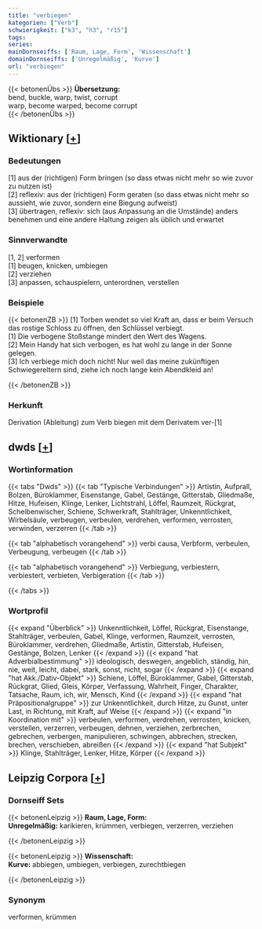 ```yaml
---
title: "verbiegen"
kategorien: ["Verb"]
schwierigkeit: ["k3", "h3", "r15"]
tags:
series:
mainDornseiffs: ['Raum, Lage, Form', 'Wissenschaft']
domainDornseiffs: ['Unregelmäßig', 'Kurve']
url: "verbiegen"
---
```


{{< betonenÜbs >}}
**Übersetzung:**  
bend, buckle, warp, twist, corrupt  
warp, become warped, become corrupt  
{{< /betonenÜbs >}}

## Wiktionary [[+](https://de.wiktionary.org/wiki/verbiegen)]

### Bedeutungen
[1] aus der (richtigen) Form bringen (so dass etwas nicht mehr so wie zuvor zu nutzen ist)  
[2] reflexiv: aus der (richtigen) Form geraten (so dass etwas nicht mehr so aussieht, wie zuvor, sondern eine Biegung aufweist)  
[3] übertragen, reflexiv: sich (aus Anpassung an die Umstände) anders benehmen und eine andere Haltung zeigen als üblich und erwartet  

### Sinnverwandte
[1, 2] verformen  
[1] beugen, knicken, umbiegen  
[2] verziehen  
[3] anpassen, schauspielern, unterordnen, verstellen  

### Beispiele
{{< betonenZB >}}
[1] Torben wendet so viel Kraft an, dass er beim Versuch das rostige Schloss zu öffnen, den Schlüssel verbiegt.  
[1] Die verbogene Stoßstange mindert den Wert des Wagens.  
[2] Mein Handy hat sich verbogen, es hat wohl zu lange in der Sonne gelegen.  
[3] Ich verbiege mich doch nicht! Nur weil das meine zukünftigen Schwiegereltern sind, ziehe ich noch lange kein Abendkleid an!  

{{< /betonenZB >}}
### Herkunft
Derivation (Ableitung) zum Verb biegen mit dem Derivatem ver-[1]  



## dwds [[+](https://www.dwds.de/wb/verbiegen)]

### Wortinformation
{{< tabs "Dwds" >}}
{{< tab "Typische Verbindungen" >}}
Artistin, Aufprall, Bolzen, Büroklammer, Eisenstange, Gabel, Gestänge, Gitterstab, Gliedmaße, Hitze, Hufeisen, Klinge, Lenker, Lichtstrahl, Löffel, Raumzeit, Rückgrat, Scheibenwischer, Schiene, Schwerkraft, Stahlträger, Unkenntlichkeit, Wirbelsäule, verbeugen, verbeulen, verdrehen, verformen, verrosten, verwinden, verzerren
{{< /tab >}}

{{< tab "alphabetisch vorangehend" >}}
verbi causa, Verbform, verbeulen, Verbeugung, verbeugen
{{< /tab >}}

{{< tab "alphabetisch vorangehend" >}}
Verbiegung, verbiestern, verbiestert, verbieten, Verbigeration
{{< /tab >}}

{{< /tabs >}}

### Wortprofil
{{< expand "Überblick" >}} Unkenntlichkeit, Löffel, Rückgrat, Eisenstange, Stahlträger, verbeulen, Gabel, Klinge, verformen, Raumzeit, verrosten, Büroklammer, verdrehen, Gliedmaße, Artistin, Gitterstab, Hufeisen, Gestänge, Bolzen, Lenker {{< /expand >}}
{{< expand "hat Adverbialbestimmung" >}} ideologisch, deswegen, angeblich, ständig, hin, nie, weit, leicht, dabei, stark, sonst, nicht, sogar {{< /expand >}}
{{< expand "hat Akk./Dativ-Objekt" >}} Schiene, Löffel, Büroklammer, Gabel, Gitterstab, Rückgrat, Glied, Gleis, Körper, Verfassung, Wahrheit, Finger, Charakter, Tatsache, Raum, ich, wir, Mensch, Kind {{< /expand >}}
{{< expand "hat Präpositionalgruppe" >}} zur Unkenntlichkeit, durch Hitze, zu Gunst, unter Last, in Richtung, mit Kraft, auf Weise {{< /expand >}}
{{< expand "in Koordination mit" >}} verbeulen, verformen, verdrehen, verrosten, knicken, verstellen, verzerren, verbeugen, dehnen, verziehen, zerbrechen, gebrechen, verbergen, manipulieren, schwingen, abbrechen, strecken, brechen, verschieben, abreißen {{< /expand >}}
{{< expand "hat Subjekt" >}} Klinge, Stahlträger, Lenker, Hitze, Körper {{< /expand >}}

## Leipzig Corpora [[+](https://corpora.uni-leipzig.de/en/res?word=verbiegen&corpusId=deu_newscrawl-public_2018)]

### Dornseiff Sets
{{< betonenLeipzig >}}
**Raum, Lage, Form:**  
**Unregelmäßig:** karikieren, krümmen, verbiegen, verzerren, verziehen  

{{< /betonenLeipzig >}}


{{< betonenLeipzig >}}
**Wissenschaft:**  
**Kurve:** abbiegen, umbiegen, verbiegen, zurechtbiegen  

{{< /betonenLeipzig >}}

### Synonym
verformen, krümmen

